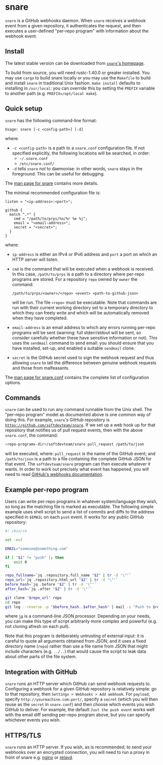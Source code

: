 # snare

`snare` is a GitHub webhooks daemon. When `snare` receives a webhook event from
a given repository, it authenticates the request, and then executes a
user-defined "per-repo program" with information about the webhook event.


## Install

The latest stable version can be downloaded from [`snare`'s
homepage](https://tratt.net/laurie/src/snare/).

To build from source, you will need rustc-1.40.0 or greater installed. You may
use `cargo` to build snare locally or you may use the `Makefile` to build and
install `snare` in traditional Unix fashion. `make install` defaults to
installing in `/usr/local`: you can override this by setting the `PREFIX`
variable to another path (e.g. `PREFIX=/opt/local make`).


## Quick setup

`snare` has the following command-line format:

```
Usage: snare [-c <config-path>] [-d]
```

where:

 * `-c <config-path>` is a path to a `snare.conf` configuration file. If not
   specified explicitly, the following locations will be searched, in order:
     * `~/.snare.conf`
     * `/etc/snare.conf/`
 * `-d` tells `snare` *not* to daemonise: in other words, `snare` stays in the
   foreground. This can be useful for debugging.

The [man page for snare](https://softdevteam.github.io/snare/snare.1.html) contains
more details.

The minimal recommended configuration file is:

```
listen = "<ip-address>:<port>";

github {
  match ".*" {
    cmd = "/path/to/prps/%o/%r %e %j";
    email = "<email-address>";
    secret = "<secret>";
  }
}
```

where:

 * `ip-address` is either an IPv4 or IPv6 address and `port` a port on which an
   HTTP server will listen.
 * `cmd` is the command that will be executed when a webhook is received. In
   this case, `/path/to/prps` is a path to a directory where per-repo programs
   are stored. For a repository `repo` owned by `owner` the command:

     ```
     /path/to/prps/<owner>/<repo> <event> <path-to-github-json>
     ```

   will be run. The file `<repo>` must be executable. Note that commands are
   run with their current working directory set to a temporary directory to
   which they can freely write and which will be automatically removed when
   they have completed.
 * `email-address` is an email address to which any errors running per-repo
   programs will be sent (warning: full stderr/stdout will be sent, so consider
   carefully whether these have sensitive information or not). This uses
   the `sendmail` command to send email: you should ensure that you have
   installed, set-up, and enabled a suitable `sendmail` clone.
 * `secret` is the GitHub secret used to sign the webhook request and thus
   allowing `snare` to tell the difference between genuine webhook requests
   and those from malfeasants.

The [man page for
snare.conf](https://softdevteam.github.io/snare/snare.conf.5.html) contains the
complete list of configuration options.


## Commands

`snare` can be used to run any command runnable from the Unix shell. The
"per-repo program" model as documented above is one common way of doing this.
For example, `snare`'s GitHub
repository is
[`https://github.com/softdevteam/snare`](https://github.com/softdevteam/snare).
If we set up a web hook up for that repository that notifies us of pull request
events, then with the above `snare.conf`, the command:

```sh
<repo-programs-dir>/softdevteam/snare pull_request /path/to/json
```

will be executed, where: `pull_request` is the name of the GitHub event; and
`/path/to/json` is a path to a file containing the complete GitHub JSON for
that event. The `softdevteam/snare` program can then execute whatever it wants.
In order to work out precisely what event has happened, you will need to read
[GitHub's webhooks documentation](https://developer.github.com/webhooks/).


## Example per-repo program

Users can write per-repo programs in whatever system/language they wish, so
long as the matching file is marked as executable. The following simple example
uses shell script to send a list of commits and diffs to the address specified
in `$EMAIL` on each `push` event. It works for any public GitHub repository:

```sh
#! /bin/sh

set -euf

EMAIL="someone@something.com"

if [ "$1" != "push" ]; then
    exit 0
fi

repo_fullname=`jq .repository.full_name "$2" | tr -d '\"'`
repo_url=`jq .repository.html_url "$2" | tr -d '\"'`
before_hash=`jq .before "$2" | tr -d '\"'`
after_hash=`jq .after "$2" | tr -d '\"'`

git clone "$repo_url" repo
cd repo
git log --reverse -p "$before_hash..$after_hash" | mail -s "Push to $repo_fullname" "$EMAIL"
```

where [`jq`](https://stedolan.github.io/jq/) is a command-line JSON processor.
Depending on your needs, you can make this type of script arbitrarily more
complex and powerful (e.g. not cloning afresh on each pull).

Note that this program is deliberately untrusting of external input: it is
careful to quote all arguments obtained from JSON; and it uses a fixed
directory name (`repo`) rather than use a file name from JSON that might
include characters (e.g. `../..`) that would cause the script to leak data
about other parts of the file system.


## Integration with GitHub

`snare` runs an HTTP server which GitHub can send webhook requests to.
Configuring a webhook for a given GitHub repository is relatively simple: go to
that repository, then `Settings > Webhooks > Add webhook`. For `payload`,
specify `http://yourmachine.com:port/`, specify a `secret` (which you will then
reuse as the `secret` in `snare.conf`) and then choose which events you wish
GitHub to deliver. For example, the default `Just the push event` works well
with the email diff sending per-repo program above, but you can specify
whichever events you wish.


## HTTPS/TLS

`snare` runs an HTTP server. If you wish, as is recommended, to send your
webhooks over an encrypted connection, you will need to run a proxy in front of
snare e.g.
[nginx](https://docs.nginx.com/nginx/admin-guide/web-server/reverse-proxy/) or
[relayd](https://man.openbsd.org/relayd.8).
